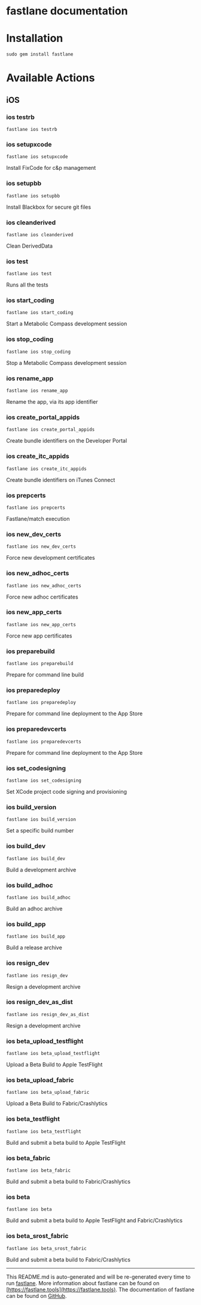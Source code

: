 fastlane documentation
================
# Installation
```
sudo gem install fastlane
```
# Available Actions
## iOS
### ios testrb
```
fastlane ios testrb
```

### ios setupxcode
```
fastlane ios setupxcode
```
Install FixCode for c&p management
### ios setupbb
```
fastlane ios setupbb
```
Install Blackbox for secure git files
### ios cleanderived
```
fastlane ios cleanderived
```
Clean DerivedData
### ios test
```
fastlane ios test
```
Runs all the tests
### ios start_coding
```
fastlane ios start_coding
```
Start a Metabolic Compass development session
### ios stop_coding
```
fastlane ios stop_coding
```
Stop a Metabolic Compass development session
### ios rename_app
```
fastlane ios rename_app
```
Rename the app, via its app identifier
### ios create_portal_appids
```
fastlane ios create_portal_appids
```
Create bundle identifiers on the Developer Portal
### ios create_itc_appids
```
fastlane ios create_itc_appids
```
Create bundle identifiers on iTunes Connect
### ios prepcerts
```
fastlane ios prepcerts
```
Fastlane/match execution
### ios new_dev_certs
```
fastlane ios new_dev_certs
```
Force new development certificates
### ios new_adhoc_certs
```
fastlane ios new_adhoc_certs
```
Force new adhoc certificates
### ios new_app_certs
```
fastlane ios new_app_certs
```
Force new app certificates
### ios preparebuild
```
fastlane ios preparebuild
```
Prepare for command line build
### ios preparedeploy
```
fastlane ios preparedeploy
```
Prepare for command line deployment to the App Store
### ios preparedevcerts
```
fastlane ios preparedevcerts
```
Prepare for command line deployment to the App Store
### ios set_codesigning
```
fastlane ios set_codesigning
```
Set XCode project code signing and provisioning
### ios build_version
```
fastlane ios build_version
```
Set a specific build number
### ios build_dev
```
fastlane ios build_dev
```
Build a development archive
### ios build_adhoc
```
fastlane ios build_adhoc
```
Build an adhoc archive
### ios build_app
```
fastlane ios build_app
```
Build a release archive
### ios resign_dev
```
fastlane ios resign_dev
```
Resign a development archive
### ios resign_dev_as_dist
```
fastlane ios resign_dev_as_dist
```
Resign a development archive
### ios beta_upload_testflight
```
fastlane ios beta_upload_testflight
```
Upload a Beta Build to Apple TestFlight
### ios beta_upload_fabric
```
fastlane ios beta_upload_fabric
```
Upload a Beta Build to Fabric/Crashlytics
### ios beta_testflight
```
fastlane ios beta_testflight
```
Build and submit a beta build to Apple TestFlight
### ios beta_fabric
```
fastlane ios beta_fabric
```
Build and submit a beta build to Fabric/Crashlytics
### ios beta
```
fastlane ios beta
```
Build and submit a beta build to Apple TestFlight and Fabric/Crashlytics
### ios beta_srost_fabric
```
fastlane ios beta_srost_fabric
```
Build and submit a beta build to Fabric/Crashlytics

----

This README.md is auto-generated and will be re-generated every time to run [fastlane](https://fastlane.tools).
More information about fastlane can be found on [https://fastlane.tools](https://fastlane.tools).
The documentation of fastlane can be found on [GitHub](https://github.com/fastlane/fastlane/tree/master/fastlane).